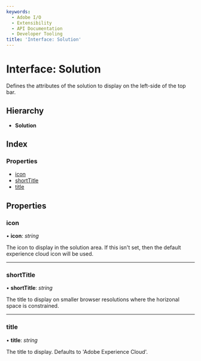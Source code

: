 ```yaml
---
keywords:
  - Adobe I/O
  - Extensibility
  - API Documentation
  - Developer Tooling
title: 'Interface: Solution'
---
```


# Interface: Solution

Defines the attributes of the solution to display on the left-side of the top bar.

## Hierarchy

* **Solution**

## Index

### Properties

* [icon](topbar.solution.md#icon)
* [shortTitle](topbar.solution.md#shorttitle)
* [title](topbar.solution.md#title)

## Properties

### icon

• **icon**: *string*

The icon to display in the solution area. If this isn't set, then the default experience cloud
icon will be used.

___

### shortTitle

• **shortTitle**: *string*

The title to display on smaller browser resolutions where the horizonal space is constrained.

___

### title

• **title**: *string*

The title to display. Defaults to 'Adobe Experience Cloud'.
